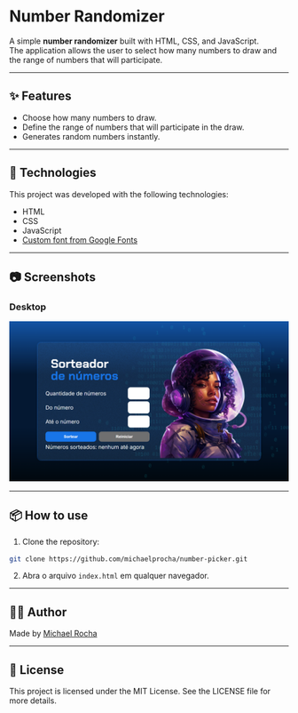 # Number Randomizer

A simple **number randomizer** built with HTML, CSS, and JavaScript.  
The application allows the user to select how many numbers to draw and the range of numbers that will participate.

---

## ✨ Features
- Choose how many numbers to draw.
- Define the range of numbers that will participate in the draw.
- Generates random numbers instantly.

---

## 🚀 Technologies

This project was developed with the following technologies:

- HTML
- CSS 
- JavaScript
- [Custom font from Google Fonts](https://fonts.google.com/) 

---

## 📷 Screenshots

### Desktop
![screenshot-desktop](/screenshots/index.png)

---

## 📦 How to use

1. Clone the repository:
```bash
git clone https://github.com/michaelprocha/number-picker.git
```
2. Abra o arquivo `index.html` em qualquer navegador.

---

## 👨‍💻 Author

Made by [Michael Rocha](https://github.com/michaelprocha)

---

## 📄 License

This project is licensed under the MIT License. See the LICENSE file for more details.
